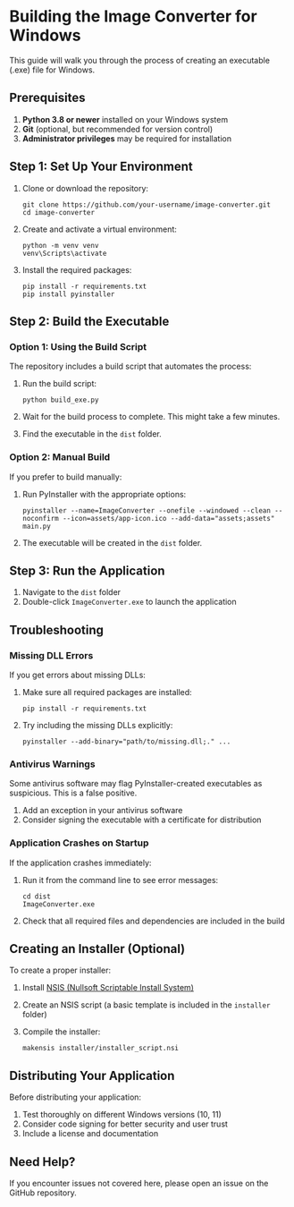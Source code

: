 # Building the Image Converter for Windows

This guide will walk you through the process of creating an executable (.exe) file for Windows.

## Prerequisites

1. **Python 3.8 or newer** installed on your Windows system
2. **Git** (optional, but recommended for version control)
3. **Administrator privileges** may be required for installation

## Step 1: Set Up Your Environment

1. Clone or download the repository:
   ```
   git clone https://github.com/your-username/image-converter.git
   cd image-converter
   ```

2. Create and activate a virtual environment:
   ```
   python -m venv venv
   venv\Scripts\activate
   ```

3. Install the required packages:
   ```
   pip install -r requirements.txt
   pip install pyinstaller
   ```

## Step 2: Build the Executable

### Option 1: Using the Build Script

The repository includes a build script that automates the process:

1. Run the build script:
   ```
   python build_exe.py
   ```

2. Wait for the build process to complete. This might take a few minutes.

3. Find the executable in the `dist` folder.

### Option 2: Manual Build

If you prefer to build manually:

1. Run PyInstaller with the appropriate options:
   ```
   pyinstaller --name=ImageConverter --onefile --windowed --clean --noconfirm --icon=assets/app-icon.ico --add-data="assets;assets" main.py
   ```

2. The executable will be created in the `dist` folder.

## Step 3: Run the Application

1. Navigate to the `dist` folder
2. Double-click `ImageConverter.exe` to launch the application

## Troubleshooting

### Missing DLL Errors

If you get errors about missing DLLs:

1. Make sure all required packages are installed:
   ```
   pip install -r requirements.txt
   ```

2. Try including the missing DLLs explicitly:
   ```
   pyinstaller --add-binary="path/to/missing.dll;." ...
   ```

### Antivirus Warnings

Some antivirus software may flag PyInstaller-created executables as suspicious. This is a false positive.

1. Add an exception in your antivirus software
2. Consider signing the executable with a certificate for distribution

### Application Crashes on Startup

If the application crashes immediately:

1. Run it from the command line to see error messages:
   ```
   cd dist
   ImageConverter.exe
   ```

2. Check that all required files and dependencies are included in the build

## Creating an Installer (Optional)

To create a proper installer:

1. Install [NSIS (Nullsoft Scriptable Install System)](https://nsis.sourceforge.io/Download)

2. Create an NSIS script (a basic template is included in the `installer` folder)

3. Compile the installer:
   ```
   makensis installer/installer_script.nsi
   ```

## Distributing Your Application

Before distributing your application:

1. Test thoroughly on different Windows versions (10, 11)
2. Consider code signing for better security and user trust
3. Include a license and documentation

## Need Help?

If you encounter issues not covered here, please open an issue on the GitHub repository.